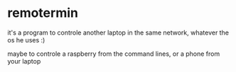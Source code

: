 # remotermin
it's a program to controle another laptop in the same network, whatever the os he uses :)

maybe to controle a raspberry from the command lines, or a phone from your laptop 

